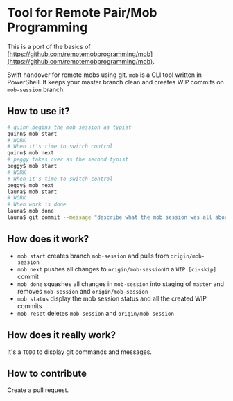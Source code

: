 # Tool for Remote Pair/Mob Programming
This is a port of the basics of [https://github.com/remotemobprogramming/mob](https://github.com/remotemobprogramming/mob).


Swift handover for remote mobs using git.
`mob` is a CLI tool written in PowerShell.
It keeps your master branch clean and creates WIP commits on `mob-session` branch.

## How to use it?

```bash
# quinn begins the mob session as typist
quinn$ mob start
# WORK
# When it's time to switch control
quinn$ mob next
# peggy takes over as the second typist
peggy$ mob start
# WORK
# When it's time to switch control
peggy$ mob next
laura$ mob start
# WORK
# When work is done
laura$ mob done
laura$ git commit --message "describe what the mob session was all about"
```

## How does it work?

- `mob start` creates branch `mob-session` and pulls from `origin/mob-session`
- `mob next` pushes all changes to `origin/mob-session`in a `WIP [ci-skip]` commit
- `mob done` squashes all changes in `mob-session` into staging of `master` and removes `mob-session` and `origin/mob-session` 
- `mob status` display the mob session status and all the created WIP commits
- `mob reset` deletes `mob-session` and `origin/mob-session`

## How does it really work?

It's a `TODO` to display git commands and messages.


## How to contribute

Create a pull request.